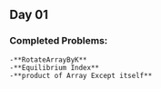 ## Day 01

### Completed Problems:

	-**RotateArrayByK**
	-**Equilibrium Index**
	-**product of Array Except itself**

